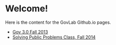 # Welcome!

Here is the content for the GovLab Github.io pages.

* [Gov 3.0 Fall 2013](http://govlab.github.io/gov30/)
* [Solving Public Problems Class, Fall 2014](http://govlab.github.io/academy-courses/Solving-Public-Problems-Fall-2014)
